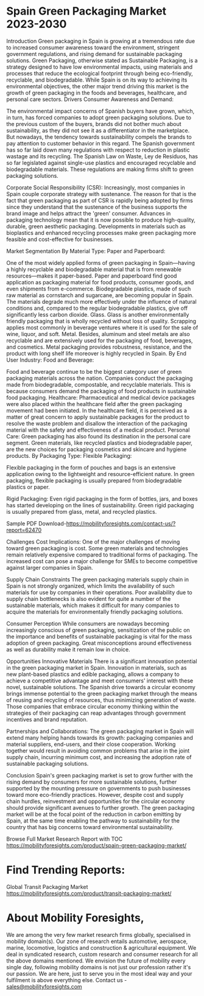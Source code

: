 # Spain Green Packaging Market 2023-2030
Introduction
Green packaging in Spain is growing at a tremendous rate due to increased consumer awareness toward the environment, stringent government regulations, and rising demand for sustainable packaging solutions. Green Packaging, otherwise stated as Sustainable Packaging, is a strategy designed to have low environmental impacts, using materials and processes that reduce the ecological footprint through being eco-friendly, recyclable, and biodegradable. While Spain is on its way to achieving its environmental objectives, the other major trend driving this market is the growth of green packaging in the foods and beverages, healthcare, and personal care sectors. Drivers
Consumer Awareness and Demand:

The environmental impact concerns of Spanish buyers have grown, which, in turn, has forced companies to adopt green packaging solutions. Due to the previous custom of the buyers, brands did not bother much about sustainability, as they did not see it as a differentiator in the marketplace. But nowadays, the tendency towards sustainability compels the brands to pay attention to customer behavior in this regard.
The Spanish government has so far laid down many regulations with respect to reduction in plastic wastage and its recycling. The Spanish Law on Waste, Ley de Residuos, has so far legislated against single-use plastics and encouraged recyclable and biodegradable materials. These regulations are making firms shift to green packaging solutions.

 Corporate Social Responsibility (CSR):
Increasingly, most companies in Spain couple corporate strategy with sustenance. The reason for that is the fact that green packaging as part of CSR is rapidly being adopted by firms since they understand that the sustenance of the business supports the brand image and helps attract the 'green' consumer.
Advances in packaging technology mean that it is now possible to produce high-quality, durable, green aesthetic packaging. Developments in materials such as bioplastics and enhanced recycling processes make green packaging more feasible and cost-effective for businesses.

Market Segmentation
By Material Type:
Paper and Paperboard:

One of the most widely applied forms of green packaging in Spain—having a highly recyclable and biodegradable material that is from renewable resources—makes it paper-based. Paper and paperboard find good application as packaging material for food products, consumer goods, and even shipments from e-commerce.
Biodegradable plastics, made of such raw material as cornstarch and sugarcane, are becoming popular in Spain. The materials degrade much more effectively under the influence of natural conditions and, compared to the regular biodegradable plastics, give off significantly less carbon dioxide.
Glass.
Glass is another environmentally friendly packaging that is wholly recycled without loss of quality. Scrapping applies most commonly in beverage ventures where it is used for the sale of wine, liquor, and soft.
Metal.
Besides, aluminum and steel metals are also recyclable and are extensively used for the packaging of food, beverages, and cosmetics. Metal packaging provides robustness, resistance, and the product with long shelf life moreover is highly recycled in Spain.
By End User Industry:
Food and Beverage:

Food and beverage continue to be the biggest category user of green packaging materials across the nation. Companies conduct the packaging made from biodegradable, compostable, and recyclable materials. This is because consumers demand the packaging of food products in sustainable food packaging.
Healthcare:
Pharmaceutical and medical device packages were also placed within the healthcare field after the green packaging movement had been initiated. In the healthcare field, it is perceived as a matter of great concern to apply sustainable packages for the product to resolve the waste problem and disallow the interaction of the packaging material with the safety and effectiveness of a medical product.
Personal Care:
Green packaging has also found its destination in the personal care segment. Green materials, like recycled plastics and biodegradable paper, are the new choices for packaging cosmetics and skincare and hygiene products.
By Packaging Type:
Flexible Packaging:

Flexible packaging in the form of pouches and bags is an extensive application owing to the lightweight and resource-efficient nature. In green packaging, flexible packaging is usually prepared from biodegradable plastics or paper.

Rigid Packaging:
Even rigid packaging in the form of bottles, jars, and boxes has started developing on the lines of sustainability. Green rigid packaging is usually prepared from glass, metal, and recycled plastics.

Sample PDF Download-https://mobilityforesights.com/contact-us/?report=62470

Challenges
Cost Implications:
One of the major challenges of moving toward green packaging is cost. Some green materials and technologies remain relatively expensive compared to traditional forms of packaging. The increased cost can pose a major challenge for SMEs to become competitive against larger companies in Spain.

Supply Chain Constraints
The green packaging materials supply chain in Spain is not strongly organized, which limits the availability of such materials for use by companies in their operations. Poor availability due to supply chain bottlenecks is also evident for quite a number of the sustainable materials, which makes it difficult for many companies to acquire the materials for environmentally friendly packaging solutions.

Consumer Perception
While consumers are nowadays becoming increasingly conscious of green packaging, sensitization of the public on the importance and benefits of sustainable packaging is vital for the mass adoption of green packaging. Great misconceptions around effectiveness as well as durability make it remain low in choice.

Opportunities
Innovative Materials
There is a significant innovation potential in the green packaging market in Spain. Innovation in materials, such as new plant-based plastics and edible packaging, allows a company to achieve a competitive advantage and meet consumers' interest with these novel, sustainable solutions.
The Spanish drive towards a circular economy brings immense potential to the green packaging market through the means of reusing and recycling of resources, thus minimizing generation of waste. Those companies that embrace circular economy thinking within the strategies of their packaging can reap advantages through government incentives and brand reputation.

Partnerships and Collaborations:
The green packaging market in Spain will extend many helping hands towards its growth: packaging companies and material suppliers, end-users, and their close cooperation. Working together would result in avoiding common problems that arise in the joint supply chain, incurring minimum cost, and increasing the adoption rate of sustainable packaging solutions.

Conclusion
Spain's green packaging market is set to grow further with the rising demand by consumers for more sustainable solutions, further supported by the mounting pressure on governments to push businesses toward more eco-friendly practices.
However, despite cost and supply chain hurdles, reinvestment and opportunities for the circular economy should provide significant avenues to further growth. The green packaging market will be at the focal point of the reduction in carbon emitting by Spain, at the same time enabling the pathway to sustainability for the country that has big concerns toward environmental sustainability. 


Browse Full Market Research Report with TOC
https://mobilityforesights.com/product/spain-green-packaging-market/


# Find Trending Reports:
Global Transit Packaging Market https://mobilityforesights.com/product/transit-packaging-market/


# About Mobility Foresights,
We are among the very few market research firms globally, specialised in mobility domain(s). Our zone of research entails automotive, aerospace, marine, locomotive, logistics and construction & agricultural equipment. We deal in syndicated research, custom research and consumer research for all the above domains mentioned.
We envision the future of mobility every single day, following mobility domains is not just our profession rather it's our passion. We are here, just to serve you in the most ideal way and your fulfilment is above everything else. Contact us -  sales@mobilityforesights.com 





